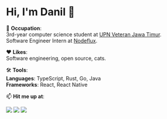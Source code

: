 # Hi, I'm Danil 👋

📖 **Occupation**: <br>
3rd-year computer science student at [UPN Veteran Jawa Timur](https://upnjatim.ac.id). <br>
Software Engineer Intern at [Nodeflux](https://github.com/nodefluxio).

❤️ **Likes**: <br>
Software engineering, open source, cats.

🛠️ **Tools**:<br>
**Languages**: TypeScript, Rust, Go, Java<br>
**Frameworks**: React, React Native<br>

📫 **Hit me up at**:

[![](http://img.shields.io/badge/-LinkedIn-lightgrey?logo=linkedin&style=flat&logoColor=white&color=0077B5)](https://linkedin.com/in/danilhendrasr) 
[![](http://img.shields.io/badge/-Email-lightgrey?logo=gmail&style=flat&logoColor=white&color=D14836)](mailto:danilhendrasr@gmail.com)
[![](http://img.shields.io/badge/-Twitter-lightgrey?logo=twitter&style=flat&logoColor=white&color=0077B5)](https://twitter.com/danilhendrasr)

<!--
**danilhendras/danilhendras** is a ✨ _special_ ✨ repository because its `README.md` (this file) appears on your GitHub profile.

Here are some ideas to get you started:

- 🔭 I’m currently working on ...
- 🌱 I’m currently learning ...
- 👯 I’m looking to collaborate on ...
- 🤔 I’m looking for help with ...
- 💬 Ask me about ...
- 📫 How to reach me: ...
- 😄 Pronouns: ...
- ⚡ Fun fact: ...
-->

